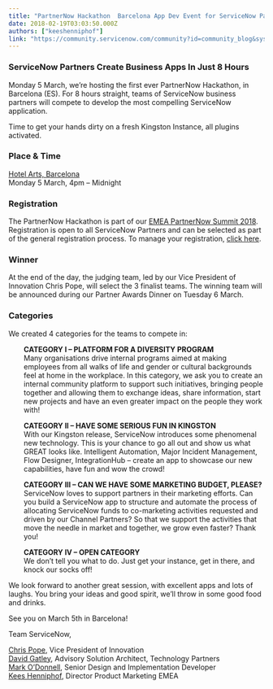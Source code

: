 ```yaml
---
title: "PartnerNow Hackathon  Barcelona App Dev Event for ServiceNow Partners"
date: 2018-02-19T03:03:50.000Z
authors: ["keeshenniphof"]
link: "https://community.servicenow.com/community?id=community_blog&sys_id=fbc6f7a6db90d7045322f4621f96197c"
---
```

<div id="ember4332" class="ember-view">
<div class="reader-article-content">
<h3>ServiceNow Partners Create Business Apps In Just 8 Hours</h3>
<p>Monday 5 March, we’re hosting the first ever PartnerNow Hackathon, in Barcelona (ES). For 8 hours straight, teams of ServiceNow business partners will compete to develop the most compelling ServiceNow application.</p>
<p>Time to get your hands dirty on a fresh Kingston Instance, all plugins activated.</p>
<h3><strong>Place &amp; Time</strong></h3>
<p><a href="https://www.hotelartsbarcelona.com/en/" target="_blank" rel="nofollow">Hotel Arts, Barcelona<br /></a>Monday 5 March, 4pm – Midnight</p>
<h3><strong>Registration</strong></h3>
<p>The PartnerNow Hackathon is part of our <a href="https://partnernowsummit2018.servicenowevent.com/361152#topmenu" target="_blank" rel="nofollow">EMEA PartnerNow Summit 2018</a>. Registration is open to all ServiceNow Partners and can be selected as part of the general registration process. To manage your registration, <a href="https://partnernowsummit2018.servicenowevent.com/361155#topmenu" target="_blank" rel="nofollow">click here</a>.</p>
<h3><strong>Winner</strong></h3>
<p>At the end of the day, the judging team, led by our Vice President of Innovation Chris Pope, will select the 3 finalist teams. The winning team will be announced during our Partner Awards Dinner on Tuesday 6 March.</p>
<h3><strong>Categories</strong></h3>
<p>We created 4 categories for the teams to compete in:</p>
<p style="padding-left: 30px;"><strong>CATEGORY I – PLATFORM FOR A DIVERSITY PROGRAM</strong><br />Many organisations drive internal programs aimed at making employees from all walks of life and gender or cultural backgrounds feel at home in the workplace. In this category, we ask you to create an internal community platform to support such initiatives, bringing people together and allowing them to exchange ideas, share information, start new projects and have an even greater impact on the people they work with!</p>
<p style="padding-left: 30px;"><strong>CATEGORY II – HAVE SOME SERIOUS FUN IN KINGSTON</strong><br />With our Kingston release, ServiceNow introduces some phenomenal new technology. This is your chance to go all out and show us what GREAT looks like. Intelligent Automation, Major Incident Management, Flow Designer, IntegrationHub – create an app to showcase our new capabilities, have fun and wow the crowd!</p>
<p style="padding-left: 30px;"><strong>CATEGORY III – CAN WE HAVE SOME MARKETING BUDGET, PLEASE?</strong><br />ServiceNow loves to support partners in their marketing efforts. Can you build a ServiceNow app to structure and automate the process of allocating ServiceNow funds to co-marketing activities requested and driven by our Channel Partners? So that we support the activities that move the needle in market and together, we grow even faster? Thank you!</p>
<p style="padding-left: 30px;"><strong>CATEGORY IV – OPEN CATEGORY</strong><br />We don’t tell you what to do. Just get your instance, get in there, and knock our socks off!</p>
<p>We look forward to another great session, with excellent apps and lots of laughs. You bring your ideas and good spirit, we’ll throw in some good food and drinks.</p>
<p>See you on March 5th in Barcelona!</p>
<p>Team ServiceNow,</p>
<p><a href="http://linkedin.com/in/chrispope3" target="_blank" rel="nofollow">Chris Pope</a>, Vice President of Innovation<br /><a href="http://linkedin.com/in/gatley" target="_blank" rel="nofollow">David Gatley</a>, Advisory Solution Architect, Technology Partners<br /><a href="http://linkedin.com/in/mark-o-donnell-0654781" target="_blank" rel="nofollow">Mark O’Donnell</a>, Senior Design and Implementation Developer<br /><a href="http://linkedin.com/in/hennip" target="_blank" rel="nofollow">Kees Henniphof</a>, Director Product Marketing EMEA</p>
</div>
</div>
<div class="reader-flag-content__wrapper mb4 clear-both"> </div>